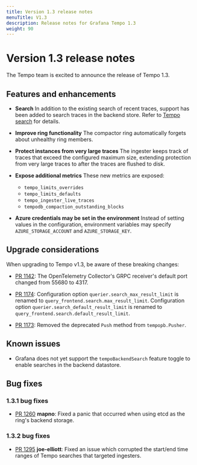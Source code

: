 ```yaml
---
title: Version 1.3 release notes
menuTitle: V1.3
description: Release notes for Grafana Tempo 1.3
weight: 90
---
```


# Version 1.3 release notes

The Tempo team is excited to announce the release of Tempo 1.3.

## Features and enhancements

- **Search** In addition to the existing search of recent traces,
support has been added to search traces in the backend store.
Refer to [Tempo search](../../getting-started/tempo-in-grafana/)
for details.

- **Improve ring functionality** The compactor ring automatically forgets about unhealthy ring members.

- **Protect instances from very large traces** The ingester keeps track of
traces that exceed the configured maximum size,
extending protection from very large traces to after the traces are flushed
to disk.

- **Expose additional metrics** These new metrics  are exposed:
    - `tempo_limits_overrides`
    - `tempo_limits_defaults`
    - `tempo_ingester_live_traces`
    - `tempodb_compaction_outstanding_blocks`

- **Azure credentials may be set in the environment** Instead of setting values
in the configuration,
environment variables may specify `AZURE_STORAGE_ACCOUNT` and `AZURE_STORAGE_KEY`.

## Upgrade considerations

When upgrading to Tempo v1.3, be aware of these breaking changes:

- [PR 1142](https://github.com/grafana/tempo/pull/1142): The OpenTelemetry Collector's GRPC receiver's default port changed from 55680 to 4317.

- [PR 1174](https://github.com/grafana/tempo/pull/1174): Configuration option
`querier.search_max_result_limit` is renamed to `query_frontend.search.max_result_limit`.
Configuration option `querier.search_default_result_limit` is renamed to `query_frontend.search.default_result_limit`.

- [PR 1173](https://github.com/grafana/tempo/pull/1173): Removed the
deprecated `Push` method from `tempopb.Pusher`.

## Known issues

- Grafana does not yet support the `tempoBackendSearch` feature toggle
to enable searches in the backend datastore.

## Bug fixes

### 1.3.1 bug fixes

- [PR 1260](https://github.com/grafana/tempo/pull/1260) **mapno**: Fixed a panic that occurred when using etcd as the ring's backend storage.

### 1.3.2 bug fixes

- [PR 1295](https://github.com/grafana/tempo/pull/1295) **joe-elliott**: Fixed an issue which corrupted the start/end time ranges of Tempo searches that targeted ingesters.
